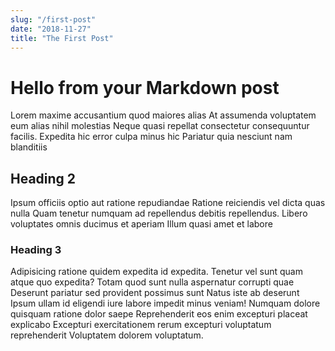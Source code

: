 ```yaml
---
slug: "/first-post"
date: "2018-11-27"
title: "The First Post"
---
```


# Hello from your Markdown post

  Lorem maxime accusantium quod maiores alias At assumenda voluptatem eum alias nihil molestias Neque quasi repellat consectetur consequuntur facilis. Expedita hic error culpa minus hic Pariatur quia nesciunt nam blanditiis

## Heading 2
Ipsum officiis optio aut ratione repudiandae Ratione reiciendis vel dicta quas nulla Quam tenetur numquam ad repellendus debitis repellendus. Libero voluptates omnis ducimus et aperiam Illum quasi amet et labore

### Heading 3
Adipisicing ratione quidem expedita id expedita. Tenetur vel sunt quam atque quo expedita? Totam quod sunt nulla aspernatur corrupti quae Deserunt pariatur sed provident possimus sunt Natus iste ab deserunt
Ipsum ullam id eligendi iure labore impedit minus veniam! Numquam dolore quisquam ratione dolor saepe Reprehenderit eos enim excepturi placeat explicabo Excepturi exercitationem rerum excepturi voluptatum reprehenderit Voluptatem dolorem voluptatum.

